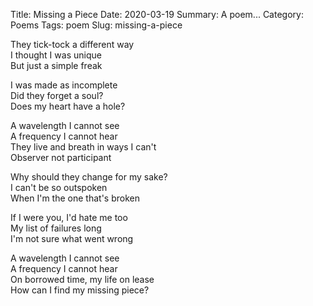 Title: Missing a Piece
Date: 2020-03-19
Summary: A poem...
Category: Poems
Tags: poem
Slug: missing-a-piece

They tick-tock a different way  
I thought I was unique  
But just a simple freak  
  
I was made as incomplete  
Did they forget a soul?  
Does my heart have a hole?  
  
A wavelength I cannot see  
A frequency I cannot hear  
They live and breath in ways I can't  
Observer not participant  
  
Why should they change for my sake?  
I can't be so outspoken  
When I'm the one that's broken  
  
If I were you, I'd hate me too  
My list of failures long  
I'm not sure what went wrong  
  
A wavelength I cannot see  
A frequency I cannot hear  
On borrowed time, my life on lease  
How can I find my missing piece?  
